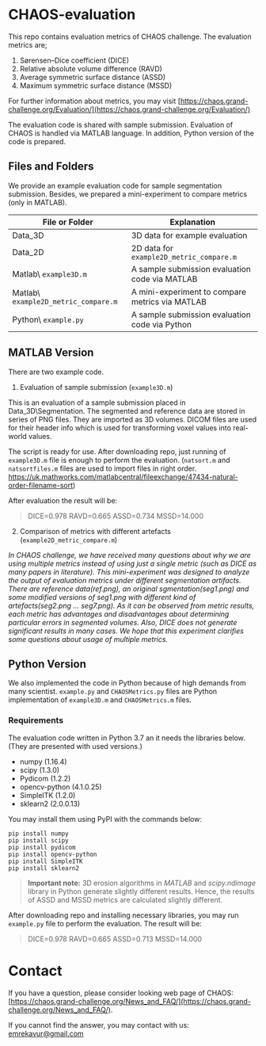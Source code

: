 
# CHAOS-evaluation
This repo contains evaluation metrics of CHAOS challenge. The evaluation metrics are; 

 1. Sørensen–Dice coefficient (DICE) 
 2. Relative absolute volume difference (RAVD)
 3. Average symmetric surface distance (ASSD)
 4. Maximum symmetric surface distance (MSSD)

For further information about metrics, you may visit [https://chaos.grand-challenge.org/Evaluation/](https://chaos.grand-challenge.org/Evaluation/)

The evaluation code is shared with sample submission. Evaluation of CHAOS is handled via MATLAB language. In addition, Python version of the code is prepared.

## Files and Folders
We provide an example evaluation code for sample segmentation submission. Besides, we prepared a mini-experiment to compare metrics (only in MATLAB).

|File or Folder                    |Explanation
|----------------|-------------------------|
|Data_3D |3D data for example evaluation|
|Data_2D |2D data for `example2D_metric_compare.m`     |
|Matlab\ `example3D.m`  |A sample submission evaluation code via MATLAB|
|Matlab\ `example2D_metric_compare.m`  |A mini-experiment to compare metrics via MATLAB|
|Python\ `example.py`  |A sample submission evaluation code via Python|

## MATLAB Version
There are two example code.

1) Evaluation of sample submission (`example3D.m`)

This is an evaluation of a sample submission placed in Data_3D\Segmentation. The segmented and reference data are stored in series of PNG files. They are imported as 3D volumes. DICOM files are used for their header info which is used for transforming voxel values into real-world values. 

The script is ready for use. After downloading repo, just running of `example3D.m` file is enough to perform the evaluation. (`natsort.m` and `natsortfiles.m` files are used to import files in right order. https://uk.mathworks.com/matlabcentral/fileexchange/47434-natural-order-filename-sort)

After evaluation the result will be:
> DICE=0.978 RAVD=0.665 ASSD=0.734 MSSD=14.000

2) Comparison of metrics with different artefacts (`example2D_metric_compare.m`)

*In CHAOS challenge, we have received many questions about why we are using multiple metrics instead of using just a single metric (such as DICE as many papers in literature). This mini-experiment was designed to analyze the output of evaluation metrics under different segmentation artifacts. There are reference data(ref.png), an original sgmentation(seg1.png) and some modified versions of seg1.png with different kind of artefacts(seg2.png ... seg7.png). As it can be observed from metric results, each metric has advantages and disadvantages about determining particular errors in segmented volumes. Also, DICE does not generate significant results in many cases. We hope that this experiment clarifies some questions about usage of multiple metrics.*

## Python Version
We also implemented the code in Python because of high demands from many scientist. `example.py` and `CHAOSMetrics.py` files are Python implementation of `example3D.m` and `CHAOSMetrics.m` files.

### Requirements
The evaluation code written in Python 3.7 an it needs the libraries below. (They are presented with used versions.)

 - numpy (1.16.4)
 - scipy (1.3.0)
 - Pydicom (1.2.2)
 - opencv-python (4.1.0.25)
 - SimpleITK (1.2.0)
 - sklearn2 (2.0.0.13)

You may install them using PyPI with the commands below:

    pip install numpy
    pip install scipy
    pip install pydicom
    pip install opencv-python
    pip install SimpleITK
    pip install sklearn2

> **Important note:** 3D erosion algorithms in *MATLAB* and *scipy.ndimage* library in Python generate slightly different results. Hence, the results of ASSD and MSSD metrics are calculated slightly different.

After downloading repo and installing necessary libraries, you may run `example.py` file to perform the evaluation. The result will be:

> DICE=0.978 RAVD=0.665 ASSD=0.713 MSSD=14.000

# Contact
If you have a question, please consider looking web page of CHAOS:  [https://chaos.grand-challenge.org/News_and_FAQ/](https://chaos.grand-challenge.org/News_and_FAQ/). 

If you cannot find the answer, you may contact with us: emrekavur@gmail.com


